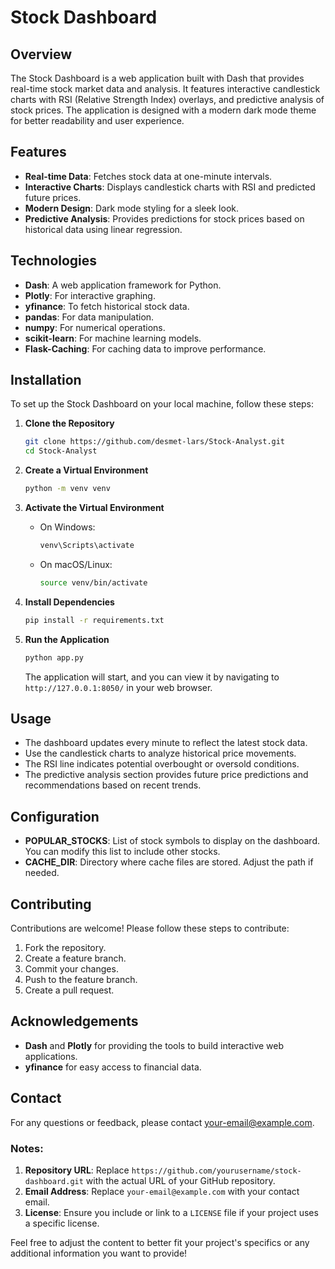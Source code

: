 
# Stock Dashboard

## Overview

The Stock Dashboard is a web application built with Dash that provides real-time stock market data and analysis. It features interactive candlestick charts with RSI (Relative Strength Index) overlays, and predictive analysis of stock prices. The application is designed with a modern dark mode theme for better readability and user experience.

## Features

- **Real-time Data**: Fetches stock data at one-minute intervals.
- **Interactive Charts**: Displays candlestick charts with RSI and predicted future prices.
- **Modern Design**: Dark mode styling for a sleek look.
- **Predictive Analysis**: Provides predictions for stock prices based on historical data using linear regression.

## Technologies

- **Dash**: A web application framework for Python.
- **Plotly**: For interactive graphing.
- **yfinance**: To fetch historical stock data.
- **pandas**: For data manipulation.
- **numpy**: For numerical operations.
- **scikit-learn**: For machine learning models.
- **Flask-Caching**: For caching data to improve performance.

## Installation

To set up the Stock Dashboard on your local machine, follow these steps:

1. **Clone the Repository**

   ```bash
   git clone https://github.com/desmet-lars/Stock-Analyst.git
   cd Stock-Analyst
   ```

2. **Create a Virtual Environment**

   ```bash
   python -m venv venv
   ```

3. **Activate the Virtual Environment**

   - On Windows:

     ```bash
     venv\Scripts\activate
     ```

   - On macOS/Linux:

     ```bash
     source venv/bin/activate
     ```

4. **Install Dependencies**

   ```bash
   pip install -r requirements.txt
   ```

5. **Run the Application**

   ```bash
   python app.py
   ```

   The application will start, and you can view it by navigating to `http://127.0.0.1:8050/` in your web browser.

## Usage

- The dashboard updates every minute to reflect the latest stock data.
- Use the candlestick charts to analyze historical price movements.
- The RSI line indicates potential overbought or oversold conditions.
- The predictive analysis section provides future price predictions and recommendations based on recent trends.

## Configuration

- **POPULAR_STOCKS**: List of stock symbols to display on the dashboard. You can modify this list to include other stocks.
- **CACHE_DIR**: Directory where cache files are stored. Adjust the path if needed.

## Contributing

Contributions are welcome! Please follow these steps to contribute:

1. Fork the repository.
2. Create a feature branch.
3. Commit your changes.
4. Push to the feature branch.
5. Create a pull request.

## Acknowledgements

- **Dash** and **Plotly** for providing the tools to build interactive web applications.
- **yfinance** for easy access to financial data.

## Contact

For any questions or feedback, please contact [your-email@example.com](mailto:your-email@example.com).

### Notes:
1. **Repository URL**: Replace `https://github.com/yourusername/stock-dashboard.git` with the actual URL of your GitHub repository.
2. **Email Address**: Replace `your-email@example.com` with your contact email.
3. **License**: Ensure you include or link to a `LICENSE` file if your project uses a specific license.

Feel free to adjust the content to better fit your project's specifics or any additional information you want to provide!
